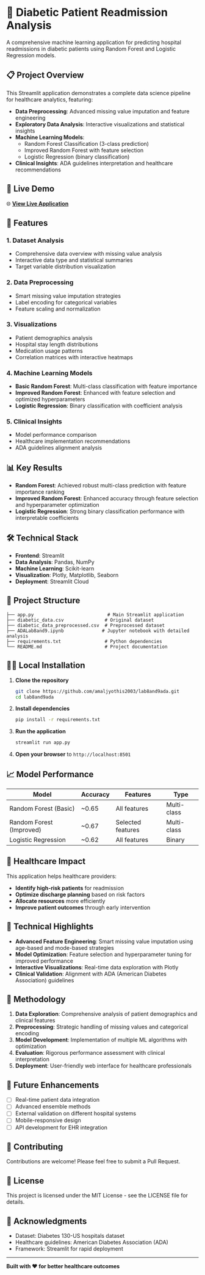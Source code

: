 # 🏥 Diabetic Patient Readmission Analysis

A comprehensive machine learning application for predicting hospital readmissions in diabetic patients using Random Forest and Logistic Regression models.

## 📋 Project Overview

This Streamlit application demonstrates a complete data science pipeline for healthcare analytics, featuring:

- **Data Preprocessing**: Advanced missing value imputation and feature engineering
- **Exploratory Data Analysis**: Interactive visualizations and statistical insights
- **Machine Learning Models**: 
  - Random Forest Classification (3-class prediction)
  - Improved Random Forest with feature selection
  - Logistic Regression (binary classification)
- **Clinical Insights**: ADA guidelines interpretation and healthcare recommendations

## 🚀 Live Demo

🌐 **[View Live Application](https://your-app-url.streamlit.app)**

## 🔧 Features

### 1. Dataset Analysis
- Comprehensive data overview with missing value analysis
- Interactive data type and statistical summaries
- Target variable distribution visualization

### 2. Data Preprocessing
- Smart missing value imputation strategies
- Label encoding for categorical variables
- Feature scaling and normalization

### 3. Visualizations
- Patient demographics analysis
- Hospital stay length distributions
- Medication usage patterns
- Correlation matrices with interactive heatmaps

### 4. Machine Learning Models
- **Basic Random Forest**: Multi-class classification with feature importance
- **Improved Random Forest**: Enhanced with feature selection and optimized hyperparameters
- **Logistic Regression**: Binary classification with coefficient analysis

### 5. Clinical Insights
- Model performance comparison
- Healthcare implementation recommendations
- ADA guidelines alignment analysis

## 📊 Key Results

- **Random Forest**: Achieved robust multi-class prediction with feature importance ranking
- **Improved Random Forest**: Enhanced accuracy through feature selection and hyperparameter optimization
- **Logistic Regression**: Strong binary classification performance with interpretable coefficients

## 🛠️ Technical Stack

- **Frontend**: Streamlit
- **Data Analysis**: Pandas, NumPy
- **Machine Learning**: Scikit-learn
- **Visualization**: Plotly, Matplotlib, Seaborn
- **Deployment**: Streamlit Cloud

## 📁 Project Structure

```
├── app.py                           # Main Streamlit application
├── diabetic_data.csv               # Original dataset
├── diabetic_data_preprocessed.csv  # Preprocessed dataset
├── ADALab8and9.ipynb              # Jupyter notebook with detailed analysis
├── requirements.txt                # Python dependencies
└── README.md                       # Project documentation
```

## 🏃‍♂️ Local Installation

1. **Clone the repository**
   ```bash
   git clone https://github.com/amaljyothis2003/lab8and9ada.git
   cd lab8and9ada
   ```

2. **Install dependencies**
   ```bash
   pip install -r requirements.txt
   ```

3. **Run the application**
   ```bash
   streamlit run app.py
   ```

4. **Open your browser** to `http://localhost:8501`

## 📈 Model Performance

| Model | Accuracy | Features | Type |
|-------|----------|----------|------|
| Random Forest (Basic) | ~0.65 | All features | Multi-class |
| Random Forest (Improved) | ~0.67 | Selected features | Multi-class |
| Logistic Regression | ~0.62 | All features | Binary |

## 🏥 Healthcare Impact

This application helps healthcare providers:
- **Identify high-risk patients** for readmission
- **Optimize discharge planning** based on risk factors
- **Allocate resources** more efficiently
- **Improve patient outcomes** through early intervention

## 🔬 Technical Highlights

- **Advanced Feature Engineering**: Smart missing value imputation using age-based and mode-based strategies
- **Model Optimization**: Feature selection and hyperparameter tuning for improved performance
- **Interactive Visualizations**: Real-time data exploration with Plotly
- **Clinical Validation**: Alignment with ADA (American Diabetes Association) guidelines

## 📝 Methodology

1. **Data Exploration**: Comprehensive analysis of patient demographics and clinical features
2. **Preprocessing**: Strategic handling of missing values and categorical encoding
3. **Model Development**: Implementation of multiple ML algorithms with optimization
4. **Evaluation**: Rigorous performance assessment with clinical interpretation
5. **Deployment**: User-friendly web interface for healthcare professionals

## 🎯 Future Enhancements

- [ ] Real-time patient data integration
- [ ] Advanced ensemble methods
- [ ] External validation on different hospital systems
- [ ] Mobile-responsive design
- [ ] API development for EHR integration

## 👥 Contributing

Contributions are welcome! Please feel free to submit a Pull Request.

## 📄 License

This project is licensed under the MIT License - see the LICENSE file for details.

## 🙏 Acknowledgments

- Dataset: Diabetes 130-US hospitals dataset
- Healthcare guidelines: American Diabetes Association (ADA)
- Framework: Streamlit for rapid deployment

---

**Built with ❤️ for better healthcare outcomes**